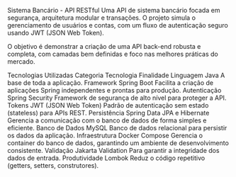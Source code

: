 Sistema Bancário - API RESTful
Uma API de sistema bancário focada em segurança, arquitetura modular e transações. O projeto simula o gerenciamento de usuários e contas, com um fluxo de autenticação seguro usando JWT (JSON Web Token).

O objetivo é demonstrar a criação de uma API back-end robusta e completa, com camadas bem definidas e foco nas melhores práticas do mercado.

Tecnologias Utilizadas
Categoria	Tecnologia	Finalidade
Linguagem	Java	A base de toda a aplicação.
Framework	Spring Boot	Facilita a criação de aplicações Spring independentes e prontas para produção.
Autenticação	Spring Security	Framework de segurança de alto nível para proteger a API.
Tokens	JWT (JSON Web Token)	Padrão de autenticação sem estado (stateless) para APIs REST.
Persistência	Spring Data JPA e Hibernate	Gerencia a comunicação com o banco de dados de forma simples e eficiente.
Banco de Dados	MySQL	Banco de dados relacional para persistir os dados da aplicação.
Infraestrutura	Docker Compose	Gerencia o container do banco de dados, garantindo um ambiente de desenvolvimento consistente.
Validação	Jakarta Validation	Para garantir a integridade dos dados de entrada.
Produtividade	Lombok	Reduz o código repetitivo (getters, setters, construtores).
